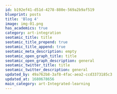 ```yaml
---
id: b192ef41-d51d-4278-880e-569a2b9af519
blueprint: posts
title: 'Blog 4'
image: img-01.png
has_academics: true
category: art-integration
seotamic_title: title
seotamic_title_prepend: true
seotamic_title_append: true
seotamic_meta_description: empty
seotamic_open_graph_title: title
seotamic_open_graph_description: general
seotamic_twitter_title: title
seotamic_twitter_description: general
updated_by: 49a762b8-3af8-4fac-aea2-ccd3373185c3
updated_at: 1680678656
main_category: art-Integrated-learning
---
```

